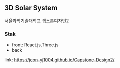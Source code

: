 ## 3D Solar System

서울과학기술대학교 캡스톤디자인2

### Stak
* front: React.js,Three.js
* back

link:  https://jeon-yj1004.github.io/Capstone-Design2/
